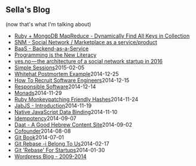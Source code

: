 ## Sella's Blog 
<!-- this file is auto-created. -->

(now that's what I'm talking about)

* [Ruby + MongoDB MapReduce - Dynamically Find All Keys in Collection](ruby_mongodb_mapreduce_all_keys_in_collection.html)
* [SNM - Social Network / Marketplace as a service/product](snm_as_a_service_product.html)
* [BaaS - Backend-as-a-Service](baas.html)
* [Programming is the New Literacy](https://medium.com/@sellarafaeli/programming-is-the-new-literacy-4a0319abe726)
* [yes.no — the architecture of a social network startup in 2016](https://medium.com/@sellarafaeli/yes-no-architecture-of-a-social-network-startup-in-2016-d6d2989ca1b3)
* [Simple Sessions](simple_sessions.html)<span class='created_at'>2015-02-05</span>
* [Whitehat Postmortem Example](whitehat_postmortem_example.html)<span class='created_at'>2014-12-25</span>
* [How To Recruit Software Engineers](how_to_recruit_software_engineers.html)<span class='created_at'>2014-12-15</span>
* [Responsible Software](responsible_software.html)<span class='created_at'>2014-12-14</span>
* [Monads](monads.html)<span class='created_at'>2014-11-29</span>
* [Ruby Monkeypatching Friendly Hashes](ruby_monkeypatching_friendly_hashes.html)<span class='created_at'>2014-11-24</span>
* [JabJS - Introduction](jabjs-introduction.html)<span class='created_at'>2014-11-19</span>
* [Native JavaScript Data Binding](native_javascript_data_binding.html)<span class='created_at'>2014-11-10</span>
* [Idempotency](idempotency.html)<span class='created_at'>2014-09-07</span>
* [Daat - A Good Hebrew Content Site](https://medium.com/@sellarafaeli/reading-4bb50bc5168b)<span class='created_at'>2014-09-02</span>
* [Cofounder](cofounder.html)<span class='created_at'>2014-08-08</span>
* [Git Book](git-book.html)<span class='created_at'>2014-07-01</span>
* [Git Rebase -i Belong To Us](https://medium.com/@sellarafaeli/git-rebase-i-belong-to-us-4d7010387683)<span class='created_at'>2014-02-17</span>
* [Git 'Rebase' For Startups](https://medium.com/@sellarafaeli/we-use-git-rebase-and-so-should-you-be89d1932a14)<span class='created_at'>2014-01-30</span>
* [Wordpress Blog - 2009-2014](http://sellarafaeli.wordpress.com)